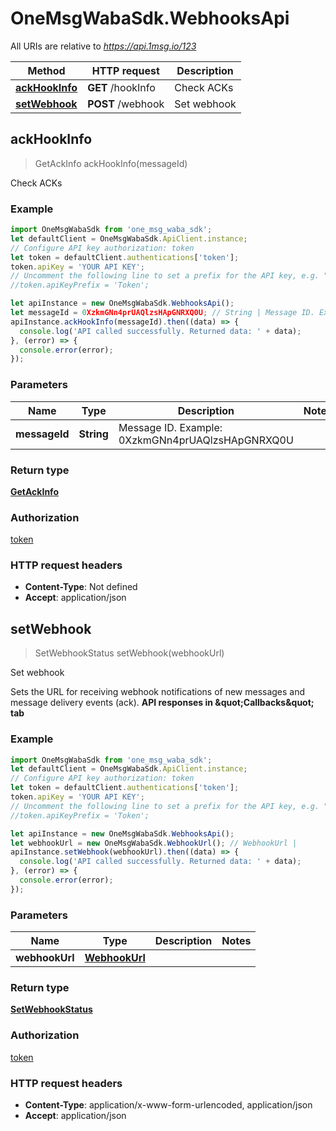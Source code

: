 # OneMsgWabaSdk.WebhooksApi

All URIs are relative to *https://api.1msg.io/123*

Method | HTTP request | Description
------------- | ------------- | -------------
[**ackHookInfo**](WebhooksApi.md#ackHookInfo) | **GET** /hookInfo | Check ACKs
[**setWebhook**](WebhooksApi.md#setWebhook) | **POST** /webhook | Set webhook



## ackHookInfo

> GetAckInfo ackHookInfo(messageId)

Check ACKs



### Example

```javascript
import OneMsgWabaSdk from 'one_msg_waba_sdk';
let defaultClient = OneMsgWabaSdk.ApiClient.instance;
// Configure API key authorization: token
let token = defaultClient.authentications['token'];
token.apiKey = 'YOUR API KEY';
// Uncomment the following line to set a prefix for the API key, e.g. "Token" (defaults to null)
//token.apiKeyPrefix = 'Token';

let apiInstance = new OneMsgWabaSdk.WebhooksApi();
let messageId = 0XzkmGNn4prUAQlzsHApGNRXQ0U; // String | Message ID. Example: 0XzkmGNn4prUAQlzsHApGNRXQ0U
apiInstance.ackHookInfo(messageId).then((data) => {
  console.log('API called successfully. Returned data: ' + data);
}, (error) => {
  console.error(error);
});

```

### Parameters


Name | Type | Description  | Notes
------------- | ------------- | ------------- | -------------
 **messageId** | **String**| Message ID. Example: 0XzkmGNn4prUAQlzsHApGNRXQ0U | 

### Return type

[**GetAckInfo**](GetAckInfo.md)

### Authorization

[token](../README.md#token)

### HTTP request headers

- **Content-Type**: Not defined
- **Accept**: application/json


## setWebhook

> SetWebhookStatus setWebhook(webhookUrl)

Set webhook

Sets the URL for receiving webhook notifications of new messages and message delivery events (ack).  **API responses in \&quot;Callbacks\&quot; tab**

### Example

```javascript
import OneMsgWabaSdk from 'one_msg_waba_sdk';
let defaultClient = OneMsgWabaSdk.ApiClient.instance;
// Configure API key authorization: token
let token = defaultClient.authentications['token'];
token.apiKey = 'YOUR API KEY';
// Uncomment the following line to set a prefix for the API key, e.g. "Token" (defaults to null)
//token.apiKeyPrefix = 'Token';

let apiInstance = new OneMsgWabaSdk.WebhooksApi();
let webhookUrl = new OneMsgWabaSdk.WebhookUrl(); // WebhookUrl | 
apiInstance.setWebhook(webhookUrl).then((data) => {
  console.log('API called successfully. Returned data: ' + data);
}, (error) => {
  console.error(error);
});

```

### Parameters


Name | Type | Description  | Notes
------------- | ------------- | ------------- | -------------
 **webhookUrl** | [**WebhookUrl**](WebhookUrl.md)|  | 

### Return type

[**SetWebhookStatus**](SetWebhookStatus.md)

### Authorization

[token](../README.md#token)

### HTTP request headers

- **Content-Type**: application/x-www-form-urlencoded, application/json
- **Accept**: application/json

